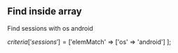 ## Find inside array

Find sessions with os android

$criteria['sessions'] = [
    '$elemMatch' => ['os' => 'android']
];
